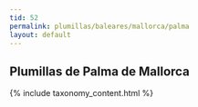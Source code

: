 ```yaml
---
tid: 52
permalink: plumillas/baleares/mallorca/palma
layout: default
---
```

## Plumillas de Palma de Mallorca
{% include taxonomy_content.html %}
